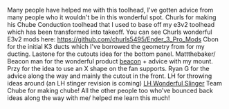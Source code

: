 Many people have helped me with this toolhead,  I've gotten advice from many people who it wouldn't be in this wonderful spot. 
Churls for making his Chube Conduction toolhead that I used to base off my e3v2 toolhead which has been transformed into takeoff. You can see Churls wonderful E3v2 mods here: https://github.com/churls5495/Ender_3_Pro_Mods
Cbon for the initial K3 ducts which I've borrowed the geometry from for my ducting.
Lastone for the cutouts idea for the bottom panel.
Mattthebaker/ Beacon man for the wonderful product [beacon](https://beacon3d.com/) + advice with my mount.
Przy for the idea to use an X shape on the fan supports.
Ryan G for the advice along the way and mainly the cutout in the front.
LH for throwing ideas around (an LH stinger revision is coming) [LH Wonderful Slinger](https://github.com/lhndo/LH-Stinger/tree/main)
Team Chube for making chube!
All the other people too who've bounced back ideas along the way with me/ helped me learn this much!
